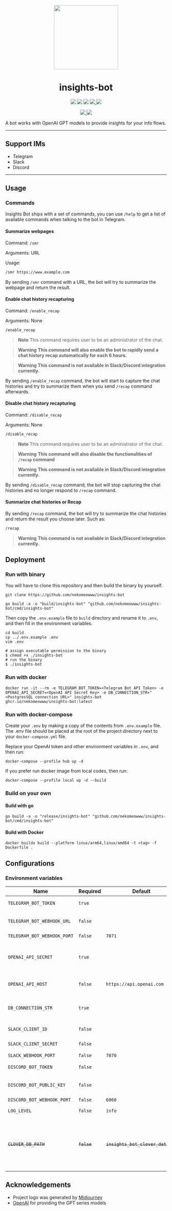 <p align="center">
  <image src="./docs/images/icon.png" width="200px" height="200px" />
</p>

<h1 align="center">insights-bot</h1>

<p align="center">
  <img src="https://github.com/nekomeowww/insights-bot/workflows/Testing/badge.svg">
  <img src="https://github.com/nekomeowww/insights-bot/workflows/Building/badge.svg" />
  <a href="https://goreportcard.com/badge/github.com/nekomeowww/insights-bot"><img src="https://goreportcard.com/badge/github.com/nekomeowww/insights-bot" /></a>
  <a href="https://hub.docker.com/r/nekomeowww/insights-bot">
    <img src="https://img.shields.io/docker/pulls/nekomeowww/insights-bot" />
  </a>
  <a href="https://hub.docker.com/r/nekomeowww/insights-bot">
    <img src="https://img.shields.io/docker/v/nekomeowww/insights-bot" />
  </a>
</p>

<p align="center">
  <a href="https://t.me/ayaka_insights_bot_group">
    <img src="https://img.shields.io/badge/Chat%20on-Telegram-%235AA9E6?logo=telegram" />
  </a>
  <a href="https://slack.com/oauth/v2/authorize?client_id=2628877438886.5144808095409&scope=chat:write,commands&user_scope=">
    <img src="https://img.shields.io/badge/Add_to_Slack-4A154B?logo=slack" />
  </a>
</p>

A bot works with OpenAI GPT models to provide insights for your info flows.

---
## Support IMs
- Telegram
- Slack
- Discord

---

## Usage

### Commands

Insights Bot ships with a set of commands, you can use `/help` to get a list of available commands when talking to the bot in Telegram.

#### Summarize webpages

Command: `/smr`

Arguments: URL

Usage:

```txt
/smr https://www.example.com
```

By sending `/smr` command with a URL, the bot will try to summarize the webpage and return the result.

#### Enable chat history recapturing

Command: `/enable_recap`

Arguments: None

```txt
/enable_recap
```

> **Note**
> This command requires user to be an administrator of the chat.

> **Warning**
> **This command will also enable the bot to rapidly send a chat history recap automatically for each 6 hours.**

> **Warning**
> **This command is not available in Slack/Discord integration currently.**

By sending `/enable_recap` command, the bot will start to capture the chat histories and try to summarize them when you send `/recap` command afterwards.

#### Disable chat history recapturing

Command: `/disable_recap`

Arguments: None

```txt
/disable_recap
```

> **Note**
> This command requires user to be an administrator of the chat.

> **Warning**
> **This command will also disable the functionalities of `/recap` command**

> **Warning**
> **This command is not available in Slack/Discord integration currently.**

By sending `/disable_recap` command, the bot will stop capturing the chat histories and no longer respond to `/recap` command.

#### Summarize chat histories or Recap

By sending `/recap` command, the bot will try to summarize the chat histories and return the result you choose later. Such as:

```txt
/recap
```

> **Warning**
> **This command is not available in Slack/Discord integration currently.**

## Deployment

### Run with binary

You will have to clone this repository and then build the binary by yourself.

```shell
git clone https://github.com/nekomeowww/insights-bot
```

```shell
go build -a -o "build/insights-bot" "github.com/nekomeowww/insights-bot/cmd/insights-bot"
```

Then copy the `.env.example` file to `build` directory and rename it to `.env`, and then fill in the environment variables.

```shell
cd build
cp ../.env.example .env
vim .env
```

```shell
# assign executable permission to the binary
$ chmod +x ./insights-bot
# run the binary
$ ./insights-bot
```

### Run with docker

```shell
docker run -it --rm -e TELEGRAM_BOT_TOKEN=<Telegram Bot API Token> -e OPENAI_API_SECRET=<OpenAI API Secret Key> -e DB_CONNECTION_STR="<PostgresSQL connection URL>" insights-bot ghcr.io/nekomeowww/insights-bot:latest
```

### Run with docker-compose

Create your `.env` by making a copy of the contents from `.env.example` file. The .env file should be placed at the root of the project directory next to your `docker-compose.yml` file.

Replace your OpenAI token and other environment variables in `.env`, and then run:

```shell
docker-compose --profile hub up -d
```

If you prefer run docker image from local codes, then run:

```shell
docker-compose --profile local up -d --build
```

### Build on your own

#### Build with go

```shell
go build -a -o "release/insights-bot" "github.com/nekomeowww/insights-bot/cmd/insights-bot"
```

#### Build with Docker

```shell
docker buildx build --platform linux/arm64,linux/amd64 -t <tag> -f Dockerfile .
```

## Configurations

### Environment variables

| Name                        | Required    | Default                           | Description                                                                                                                                                                                                                                                                                                                                                                                                             |
|-----------------------------|-------------|-----------------------------------|-------------------------------------------------------------------------------------------------------------------------------------------------------------------------------------------------------------------------------------------------------------------------------------------------------------------------------------------------------------------------------------------------------------------------|
| `TELEGRAM_BOT_TOKEN`        | `true`      |                                   | Telegram Bot API token, you can create one and obtain the token through [@BotFather](https://t.me/BotFather)                                                                                                                                                                                                                                                                                                            |
| `TELEGRAM_BOT_WEBHOOK_URL`  | `false`     |                                   | Telegram Bot webhook URL and port, you can use [https://ngrok.com/](https://ngrok.com/) or Cloudflare tunnel to expose your local server to the internet.                                                                                                                                                                                                                                                               |
| `TELEGRAM_BOT_WEBHOOK_PORT` | `false`     | `7071`                            | Telegram Bot Webhook server port, default is 7071                                                                                                                                                                                                                                                                                                                                                                       |
| `OPENAI_API_SECRET`         | `true`      |                                   | OpenAI API Secret Key that looks like `sk-************************************************`, you can obtain one by signing in to OpenAI platform and create one at [http://platform.openai.com/account/api-keys](http://platform.openai.com/account/api-keys).                                                                                                                                                          |
| `OPENAI_API_HOST`           | `false`     | `https://api.openai.com`          | OpenAI API Host, you can specify one if you have a relay or reversed proxy configured. Such as `https://openai.example.workers.dev`                                                                                                                                                                                                                                                                                     |
| `DB_CONNECTION_STR`         | `true`      |                                   | PostgreSQL database URL. Such as `postgres://postgres:postgres@localhost:5432/postgres`. You could also suffix with `?search_path=<schema name>` if you want to specify a schema                                                                                                                                                                                                                                        |
| `SLACK_CLIENT_ID`           | `false`     |                                   | Slack app client id, you can create a slack app and get it, see: [tutorial](https://api.slack.com/tutorials/slack-apps-and-postman)                                                                                                                                                                                                                                                                                     |
| `SLACK_CLIENT_SECRET`       | `false`     |                                   | Slack app client secret, you can create a slack app and get it, see: [tutorial](https://api.slack.com/tutorials/slack-apps-and-postman)                                                                                                                                                                                                                                                                                 |
| `SLACK_WEBHOOK_PORT`        | `false`     | `7070`                            | Port for Slack Bot/App Webhook server, default is 7070                                                                                                                                                                                                                                                                                                                                                                  |
| `DISCORD_BOT_TOKEN`         | `false`     |                                   | Discord bot token, you can create a discord app and get it, see: [Get started document](https://discord.com/developers/docs/getting-started)                                                                                                                                                                                                                                                                            |
| `DISCORD_BOT_PUBLIC_KEY`    | `false`     |                                   | Discord bot public key, you can create a discord app and get it, see: [Get started document](https://discord.com/developers/docs/getting-started), required if `DISCORD_BOT_TOKEN` provided.                                                                                                                                                                                                                            |
| `DISCORD_BOT_WEBHOOK_PORT`  | `false`     | `6060`                            | Port for Discord Bot Webhook server, default is 6060                                                                                                                                                                                                                                                                                                                                                                    |
| `LOG_LEVEL`                 | `false`     | `info`                            | Log level, available values are `trace`, `debug`, `info`, `warn`, `error`                                                                                                                                                                                                                                                                                                                                               |
| ~~`CLOVER_DB_PATH`~~        | ~~`false`~~ | ~~`insights_bot_clover_data.db`~~ | **Deprecated**. ~~Path to Clover database file, you can specify one if you want to specify a path to store data when executed and ran with binary. The default path is `/var/lib/insights-bot/insights_bot_clover_data.db` in Docker volume, you can override the defaults `-e CLOVER_DB_PATH=<path>` when executing `docker run` command or modify and prepend a new `CLOVER_DB_PATH` the `docker-compose.yml` file.~~ |

## Acknowledgements

- Project logo was generated by [Midjourney](https://www.midjourney.com/app/jobs/ff3e9b42-181b-4181-a9ae-6777f957835d/)
- [OpenAI](https://openai.com/) for providing the GPT series models
